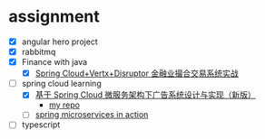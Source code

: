 # assignment

- [x] angular hero project
- [x] rabbitmq
- [x] Finance with java
  - [x] [Spring Cloud+Vertx+Disruptor 金融业撮合交易系统实战](https://coding.imooc.com/class/437.html)
- [ ] spring cloud learning
  - [x] [基于 Spring Cloud 微服务架构下广告系统设计与实现（新版）](https://coding.imooc.com/class/310.html)
    - [my repo](https://github.com/Lysander686/ad-system-2020)
  - [ ] [spring microservices in action](https://github.com/Lysander686/my-spring-cloud-learning.git)
- [ ] typescript
